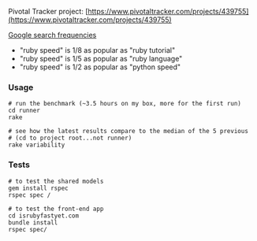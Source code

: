 Pivotal Tracker project: [https://www.pivotaltracker.com/projects/439755](https://www.pivotaltracker.com/projects/439755)

[Google search frequencies](http://www.google.com/insights/search/#q=ruby%20benchmark%2Cruby%20speed%2Cpython%20speed%2Cruby%20language%2Cruby%20tutorial&cmpt=q)

- "ruby speed" is 1/8 as popular as "ruby tutorial"
- "ruby speed" is 1/5 as popular as "ruby language"
- "ruby speed" is 1/2 as popular as "python speed"

### Usage

```
# run the benchmark (~3.5 hours on my box, more for the first run)
cd runner
rake

# see how the latest results compare to the median of the 5 previous
# (cd to project root...not runner)
rake variability
```

### Tests

```
# to test the shared models
gem install rspec
rspec spec /

# to test the front-end app
cd isrubyfastyet.com
bundle install
rspec spec/
```